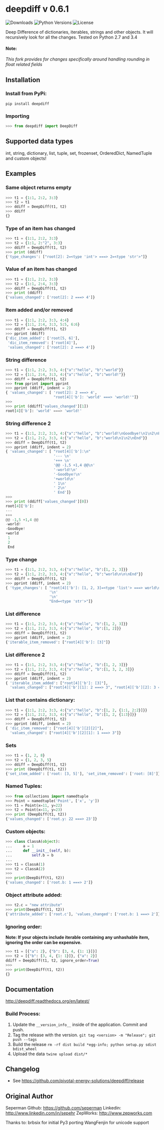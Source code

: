 # deepdiff v 0.6.1

![Downloads](https://img.shields.io/pypi/dm/pivotal-deepdiff.svg?style=flat)
![Python Versions](https://img.shields.io/pypi/pyversions/pivotal-deepdiff.svg?style=flat)
![License](https://img.shields.io/pypi/l/deepdiff.svg?version=latest)

Deep Difference of dictionaries, iterables, strings and other objects. It will recursively look for all the changes.
Tested on Python 2.7 and 3.4

####  Note:
_This fork provides for changes specifically around handling rounding in float related fields_


## Installation

### Install from PyPi:

    pip install deepdiff

### Importing

```python
>>> from deepdiff import DeepDiff
```

## Supported data types

int, string, dictionary, list, tuple, set, frozenset, OrderedDict, NamedTuple and custom objects!


## Examples

### Same object returns empty

```python
>>> t1 = {1:1, 2:2, 3:3}
>>> t2 = t1
>>> ddiff = DeepDiff(t1, t2)
>>> ddiff
{}
```

### Type of an item has changed

```python
>>> t1 = {1:1, 2:2, 3:3}
>>> t2 = {1:1, 2:"2", 3:3}
>>> ddiff = DeepDiff(t1, t2)
>>> print (ddiff)
{'type_changes': ["root[2]: 2=<type 'int'> ===> 2=<type 'str'>"]}
```

### Value of an item has changed

```python
>>> t1 = {1:1, 2:2, 3:3}
>>> t2 = {1:1, 2:4, 3:3}
>>> ddiff = DeepDiff(t1, t2)
>>> print (ddiff)
{'values_changed': ['root[2]: 2 ===> 4']}
```

### Item added and/or removed

```python
>>> t1 = {1:1, 2:2, 3:3, 4:4}
>>> t2 = {1:1, 2:4, 3:3, 5:5, 6:6}
>>> ddiff = DeepDiff(t1, t2)
>>> pprint (ddiff)
{'dic_item_added': ['root[5, 6]'],
 'dic_item_removed': ['root[4]'],
 'values_changed': ['root[2]: 2 ===> 4']}
```

### String difference

```python
>>> t1 = {1:1, 2:2, 3:3, 4:{"a":"hello", "b":"world"}}
>>> t2 = {1:1, 2:4, 3:3, 4:{"a":"hello", "b":"world!"}}
>>> ddiff = DeepDiff(t1, t2)
>>> from pprint import pprint
>>> pprint (ddiff, indent = 2)
{ 'values_changed': [ 'root[2]: 2 ===> 4',
                      "root[4]['b']: 'world' ===> 'world!'"]}
>>>
>>> print (ddiff['values_changed'][1])
root[4]['b']: 'world' ===> 'world!'
```

### String difference 2

```python
>>> t1 = {1:1, 2:2, 3:3, 4:{"a":"hello", "b":"world!\nGoodbye!\n1\n2\nEnd"}}
>>> t2 = {1:1, 2:2, 3:3, 4:{"a":"hello", "b":"world\n1\n2\nEnd"}}
>>> ddiff = DeepDiff(t1, t2)
>>> pprint (ddiff, indent = 2)
{ 'values_changed': [ "root[4]['b']:\n"
                      '--- \n'
                      '+++ \n'
                      '@@ -1,5 +1,4 @@\n'
                      '-world!\n'
                      '-Goodbye!\n'
                      '+world\n'
                      ' 1\n'
                      ' 2\n'
                      ' End']}
>>>
>>> print (ddiff['values_changed'][0])
root[4]['b']:
--- 
+++ 
@@ -1,5 +1,4 @@
-world!
-Goodbye!
+world
 1
 2
 End
```

### Type change

```python
>>> t1 = {1:1, 2:2, 3:3, 4:{"a":"hello", "b":[1, 2, 3]}}
>>> t2 = {1:1, 2:2, 3:3, 4:{"a":"hello", "b":"world\n\n\nEnd"}}
>>> ddiff = DeepDiff(t1, t2)
>>> pprint (ddiff, indent = 2)
{ 'type_changes': [ "root[4]['b']: [1, 2, 3]=<type 'list'> ===> world\n"
                    '\n'
                    '\n'
                    "End=<type 'str'>"]}
```

### List difference

```python
>>> t1 = {1:1, 2:2, 3:3, 4:{"a":"hello", "b":[1, 2, 3]}}
>>> t2 = {1:1, 2:2, 3:3, 4:{"a":"hello", "b":[1, 2]}}
>>> ddiff = DeepDiff(t1, t2)
>>> pprint (ddiff, indent = 2)
{'iterable_item_removed': ["root[4]['b']: [3]"]}
```

### List difference 2

```python
>>> t1 = {1:1, 2:2, 3:3, 4:{"a":"hello", "b":[1, 2, 3]}}
>>> t2 = {1:1, 2:2, 3:3, 4:{"a":"hello", "b":[1, 3, 2, 3]}}
>>> ddiff = DeepDiff(t1, t2)
>>> pprint (ddiff, indent = 2)
{ 'iterable_item_added': ["root[4]['b']: [3]"],
  'values_changed': ["root[4]['b'][1]: 2 ===> 3", "root[4]['b'][2]: 3 ===> 2"]}
```

### List that contains dictionary:

```python
>>> t1 = {1:1, 2:2, 3:3, 4:{"a":"hello", "b":[1, 2, {1:1, 2:2}]}}
>>> t2 = {1:1, 2:2, 3:3, 4:{"a":"hello", "b":[1, 2, {1:3}]}}
>>> ddiff = DeepDiff(t1, t2)
>>> pprint (ddiff, indent = 2)
{ 'dic_item_removed': ["root[4]['b'][2][2]"],
  'values_changed': ["root[4]['b'][2][1]: 1 ===> 3"]}
```

### Sets

```python
>>> t1 = {1, 2, 8}
>>> t2 = {1, 2, 3, 5}
>>> ddiff = DeepDiff(t1, t2)
>>> print (DeepDiff(t1, t2))
{'set_item_added': ['root: [3, 5]'], 'set_item_removed': ['root: [8]']}
```

### Named Tuples:

```python
>>> from collections import namedtuple
>>> Point = namedtuple('Point', ['x', 'y'])
>>> t1 = Point(x=11, y=22)
>>> t2 = Point(x=11, y=23)
>>> print (DeepDiff(t1, t2))
{'values_changed': ['root.y: 22 ===> 23']}
```

### Custom objects:

```python
>>> class ClassA(object):
...     a = 1
...     def __init__(self, b):
...         self.b = b
...
>>> t1 = ClassA(1)
>>> t2 = ClassA(2)
>>>
>>> print(DeepDiff(t1, t2))
{'values_changed': ['root.b: 1 ===> 2']}
```

### Object attribute added:

```python
>>> t2.c = "new attribute"
>>> print(DeepDiff(t1, t2))
{'attribute_added': ['root.c'], 'values_changed': ['root.b: 1 ===> 2']}
```

### Ignoring order:

**Note: If your objects include iterable containing any unhashable item, ignoring the order can be expensive.**

```python
>>> t1 = [{"a": 2}, {"b": [3, 4, {1: 1}]}]
>>> t2 = [{"b": [3, 4, {1: 1}]}, {"a": 2}]
ddiff = DeepDiff(t1, t2, ignore_order=True)
>>>
>>> print(DeepDiff(t1, t2))
{}
```

## Documentation

<http://deepdiff.readthedocs.org/en/latest/>

### Build Process:
1.  Update the `__version_info__` inside of the application. Commit and push.
2.  Tag the release with the version. `git tag <version> -m "Release"; git push --tags`
3.  Build the release `rm -rf dist build *egg-info; python setup.py sdist bdist_wheel`
4.  Upload the data `twine upload dist/*`

## Changelog
- See https://github.com/pivotal-energy-solutions/deepdiff/release

## Original Author

Seperman
Github:  <https://github.com/seperman>
Linkedin:  <http://www.linkedin.com/in/sepehr>
ZepWorks:   <http://www.zepworks.com>


Thanks to:
brbsix for initial Py3 porting
WangFenjin for unicode support

